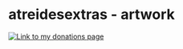 # atreidesextras - artwork
[![Link to my donations page](https://www.paypalobjects.com/webstatic/en_US/btn/btn_donate_pp_142x27.png)](https://www.paypal.me/SRoyalty)
